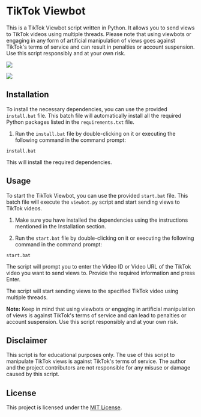 # TikTok Viewbot

This is a TikTok Viewbot script written in Python. It allows you to send views to TikTok videos using multiple threads. Please note that using viewbots or engaging in any form of artificial manipulation of views goes against TikTok's terms of service and can result in penalties or account suspension. Use this script responsibly and at your own risk.

<img src="https://i.imgur.com/BfCr2uP.png"></img>

<img src="https://i.imgur.com/HW5jC9l.png"></img>

## Installation

To install the necessary dependencies, you can use the provided `install.bat` file. This batch file will automatically install all the required Python packages listed in the `requirements.txt` file.

1. Run the `install.bat` file by double-clicking on it or executing the following command in the command prompt:

`install.bat`


This will install the required dependencies.

## Usage

To start the TikTok Viewbot, you can use the provided `start.bat` file. This batch file will execute the `viewbot.py` script and start sending views to TikTok videos.

1. Make sure you have installed the dependencies using the instructions mentioned in the Installation section.

2. Run the `start.bat` file by double-clicking on it or executing the following command in the command prompt:

`start.bat`


The script will prompt you to enter the Video ID or Video URL of the TikTok video you want to send views to. Provide the required information and press Enter.

The script will start sending views to the specified TikTok video using multiple threads.

**Note:** Keep in mind that using viewbots or engaging in artificial manipulation of views is against TikTok's terms of service and can lead to penalties or account suspension. Use this script responsibly and at your own risk.

## Disclaimer

This script is for educational purposes only. The use of this script to manipulate TikTok views is against TikTok's terms of service. The author and the project contributors are not responsible for any misuse or damage caused by this script.

## License

This project is licensed under the [MIT License](LICENSE).